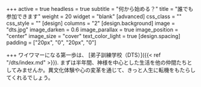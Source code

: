 +++
active = true
headless = true
subtitle = "何から始める？"
title = "誰でも参加できます"
weight = 20
widget = "blank"
[advanced]
css_class = ""
css_style = ""
[design]
columns = "2"
[design.background]
image = "dts.jpg"
image_darken = 0.6
image_parallax = true
image_position = "center"
image_size = "cover"
text_color_light = true
[design.spacing]
padding = ["20px", "0", "20px", "0"]

+++
ワイワマーになる第一歩は、 \[弟子訓練学校（DTS）\]({{< ref "/dts/index.md" >}}). まずは半年間、神様を中心とした生活を他の仲間たちとしてみませんか。異文化体験や心の変革を通じて、きっと人生に転機をもたらしてくれるでしょう。
